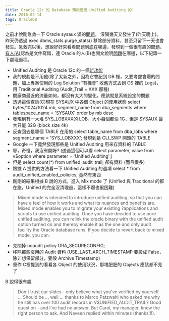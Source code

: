 ```yaml
---
title: Oracle 12c 的 Database 預設是開 Unified Auditing 的!
date: 2016-02-14 
tags: OracleDB
---
```


之前才說剛急救一下 Oracle sysaux 滿的[問題][1]， 沒隔幾天又發生了(昨天晚上)。昨天仍透過 exec dbms_stats.purge_stats() 移除部分資料，甚至只留下一天也會發生。急救完以後，想說好好來看看問題到底在哪邊，發現到一個很有趣的問題，[有人(A)][2]認為是文件寫錯，連 Oracle 的人(B)也開文說明[問題][3]在哪邊，以下紀錄一下處理過程。

- Unified Auditing 是 Oracle 12c 的一個[新功能][4]
- 我的規劃是不用他(除了太新之外，因為它會記到 DB 裡，又要考慮會爆的問題，加上專案使用的 Log Solution “有機會” 收舊方式丟到 OS  裡的 Logs)，用 Traditional Auditing (Audit_Trail = XXX 那種)
- 問廠商最近的流量如何，都沒有太大的變化，應該就是系統設定的問題
- 透過這個查詢(C)現在 SYSAUX 中各個 Object 的使用狀態 select bytes/1024/1024 mb, segment_name from dba_segments where tablespace_name = 'SYSAUX' order by mb desc
- 發現到有一大堆 SYS_LOBXXX的 LOB，大小每個都快 1G，但是 SYSAUX 最大只能 32G (block size 4k)
- 反查回去是哪個 TABLE 在用的 select table_name from dba_lobs where segment_name = 'SYS_LOBXXX’; 發現到是 CLI_SWP 開頭的 TABLE
- Google 一下竟然發現那些是 Unified Auditing 用來存資料的 TABLE
- 耶，奇怪，我沒有開呀? (透過這個可以看 select parameter, value from v$option where parameter = 'Unified Auditing';)
- 但是 select count(*) from unified_audit_trail; 卻有資料 (而且很多)
- 跟據 A 提供的方法看一下 Unified Auditing 的選項 select * from audit_unified_enabled_policies;  竟然有東西
- 剛剛的結果根據 B 說的方式，進入 Mix mode 了  (Unified 與 Traditional 的都在跑，Unified 的完全沒清理過，這樣不爆也很困難)
>Mixed mode is intended to introduce unified auditing, so that you can have a feel of how it works and what its nuances and benefits are. Mixed mode enables you to migrate your existing ?applications and scripts to use unified auditing. Once you have decided to use pure unified auditing, you can relink the oracle binary with the unified audit option turned on and thereby enable it as the one and only audit facility the Oracle database runs. If you decide to revert back to mixed mode, you can. 

- 先關掉  noaudit policy ORA_SECURECONFIG; 
- 移除那些沒用的 Audit 資料 (USE_LAST_ARCH_TIMESTAMP 要設成 False，除非想保留部分，要設 Archive Timestamp)
- 重作 C裡提到的看看各 Object 的使用狀況，那堆肥肥的 Objects 應該都不見了

B 說得很有趣 
>Don't trust our slides - only believe what you've verified by yourself  
>...
>Should be ... well ... thanks to Marco Patzwahl who asked me why he still has over 100 audit records in V$UNIFIED_AUDIT_TRAIL? Good question - and I've had no answer. But Carol, my manager, knew the right person to ask. And Naveen replied within minutes (thanks!!!). 

[1]: https://www.facebook.com/sujunmin2008/posts/10209120388553195
[2]: https://community.oracle.com/thread/2622558?start=0&tstart=0
[3]: https://blogs.oracle.com/UPGRADE/entry/unified_auditing_is_it_on
[4]: https://docs.oracle.com/database/121/DBSEG/auditing.htm#DBSEG1023
